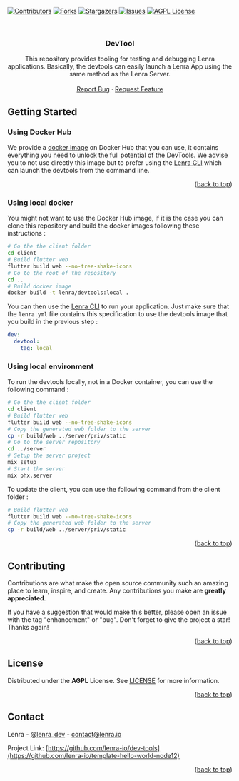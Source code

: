 <div id="top"></div>
<!--
*** Thanks for checking out the Best-README-Template. If you have a suggestion
*** that would make this better, please fork the repo and create a pull request
*** or simply open an issue with the tag "enhancement".
*** Don't forget to give the project a star!
*** Thanks again! Now go create something AMAZING! :D
-->



<!-- PROJECT SHIELDS -->
<!--
*** I'm using markdown "reference style" links for readability.
*** Reference links are enclosed in brackets [ ] instead of parentheses ( ).
*** See the bottom of this document for the declaration of the reference variables
*** for contributors-url, forks-url, etc. This is an optional, concise syntax you may use.
*** https://www.markdownguide.org/basic-syntax/#reference-style-links
-->
[![Contributors][contributors-shield]][contributors-url]
[![Forks][forks-shield]][forks-url]
[![Stargazers][stars-shield]][stars-url]
[![Issues][issues-shield]][issues-url]
[![AGPL License][license-shield]][license-url]



<!-- PROJECT LOGO -->
<br />
<div align="center">
  <!-- <a href="https://github.com/lenra-io/template-hello-world-node12">
    <img src="images/logo.png" alt="Logo" width="80" height="80">
  </a> -->

<h3 align="center">DevTool</h3>

  <p align="center">
    This repository provides tooling for testing and debugging Lenra applications. Basically, the devtools can easily launch a Lenra App using the same method as the Lenra Server.
    <br />
    <br />
    <!-- <a href="https://github.com/lenra-io/template-hello-world-node12">View Demo</a>
    · -->
    <a href="https://github.com/lenra-io/dev-tools/issues">Report Bug</a>
    ·
    <a href="https://github.com/lenra-io/dev-tools/issues">Request Feature</a>
  </p>
</div>

<!-- GETTING STARTED -->
## Getting Started

### Using Docker Hub

We provide a [docker image](https://hub.docker.com/r/lenra/devtools) on Docker Hub that you can use, it contains everything you need to unlock the full potential of the DevTools. We advise you to not use directly this image but to prefer using the [Lenra CLI](https://github.com/lenra-io/lenra_cli) which can launch the devtools from the command line.

<p align="right">(<a href="#top">back to top</a>)</p>

### Using local docker

You might not want to use the Docker Hub image, if it is the case you can clone this repository and build the docker images following these instructions :

```bash
# Go the the client folder
cd client
# Build flutter web
flutter build web --no-tree-shake-icons
# Go to the root of the repository
cd ..
# Build docker image
docker build -t lenra/devtools:local .
```

You can then use the [Lenra CLI](https://github.com/lenra-io/lenra_cli) to run your application. Just make sure that the `lenra.yml` file contains this specification to use the devtools image that you build in the previous step :

```yml
dev:
  devtool:
    tag: local
```

### Using local environment

To run the devtools locally, not in a Docker container, you can use the following command :

```bash
# Go the the client folder
cd client
# Build flutter web
flutter build web --no-tree-shake-icons
# Copy the generated web folder to the server
cp -r build/web ../server/priv/static
# Go to the server repository
cd ../server
# Setup the server project
mix setup
# Start the server
mix phx.server
```

To update the client, you can use the following command from the client folder :

```bash
# Build flutter web
flutter build web --no-tree-shake-icons
# Copy the generated web folder to the server
cp -r build/web ../server/priv/static
```

<p align="right">(<a href="#top">back to top</a>)</p>


<!-- CONTRIBUTING -->
## Contributing

Contributions are what make the open source community such an amazing place to learn, inspire, and create. Any contributions you make are **greatly appreciated**.

If you have a suggestion that would make this better, please open an issue with the tag "enhancement" or "bug".
Don't forget to give the project a star! Thanks again!

<p align="right">(<a href="#top">back to top</a>)</p>



<!-- LICENSE -->
## License

Distributed under the **AGPL** License. See [LICENSE](./LICENSE) for more information.

<p align="right">(<a href="#top">back to top</a>)</p>



<!-- CONTACT -->
## Contact

Lenra - [@lenra_dev](https://twitter.com/lenra_dev) - contact@lenra.io

Project Link: [https://github.com/lenra-io/dev-tools](https://github.com/lenra-io/template-hello-world-node12)

<p align="right">(<a href="#top">back to top</a>)</p>


<!-- MARKDOWN LINKS & IMAGES -->
<!-- https://www.markdownguide.org/basic-syntax/#reference-style-links -->
[contributors-shield]: https://img.shields.io/github/contributors/lenra-io/dev-tools.svg?style=for-the-badge
[contributors-url]: https://github.com/lenra-io/dev-tools/graphs/contributors
[forks-shield]: https://img.shields.io/github/forks/lenra-io/dev-tools.svg?style=for-the-badge
[forks-url]: https://github.com/lenra-io/dev-tools/network/members
[stars-shield]: https://img.shields.io/github/stars/lenra-io/dev-tools.svg?style=for-the-badge
[stars-url]: https://github.com/lenra-io/dev-tools/stargazers
[issues-shield]: https://img.shields.io/github/issues/lenra-io/dev-tools.svg?style=for-the-badge
[issues-url]: https://github.com/lenra-io/dev-tools/issues
[license-shield]: https://img.shields.io/github/license/lenra-io/dev-tools.svg?style=for-the-badge
[license-url]: https://github.com/lenra-io/dev-tools/blob/master/LICENSE
